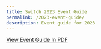 ```yaml
---
title: Switch 2023 Event Guide
permalink: /2023-event-guide/
description: Event guide for 2023
---
```

<a href="https://go.gov.sg/switch-2023-event-guide">View  Event Guide In PDF</a>